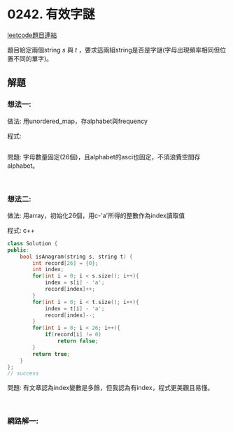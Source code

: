 # 0242. 有效字謎

[leetcode題目連結](https://leetcode.com/problems/valid-anagram/)

題目給定兩個string *s* 與 *t* ，要求這兩組string是否是字謎(字母出現頻率相同但位置不同的單字)。

## 解題

### 想法一: 

做法: 用unordered_map，存alphabet與frequency

程式:
```
```

問題: 字母數量固定(26個)，且alphabet的asci也固定，不須浪費空間存alphabet。

<br/>

### 想法二:

做法: 用array，初始化26個，用c-'a'所得的整數作為index讀取值

程式: c++
```c++
class Solution {
public:
    bool isAnagram(string s, string t) {
        int record[26] = {0};
        int index;
        for(int i = 0; i < s.size(); i++){
            index = s[i] - 'a';
            record[index]++;
        }
        for(int i = 0; i < t.size(); i++){
            index = t[i] - 'a';
            record[index]--;
        }
        for(int i = 0; i < 26; i++){
            if(record[i] != 0)
                return false;
        }
        return true;
    }
};
// success
```
問題: 有文章認為index變數是多餘，但我認為有index，程式更美觀且易懂。

<br/>

### 網路解一:

```c++
```
